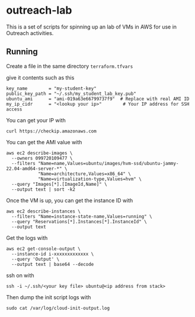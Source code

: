 # outreach-lab

This is a set of scripts for spinning up an lab of VMs in AWS for use in Outreach activities.

## Running
Create a file in the same directory `terraform.tfvars`

give it contents such as this

```
key_name        = "my-student-key"
public_key_path = "~/.ssh/my_student_lab_key.pub"
ubuntu_ami      = "ami-019a63e66799737f9"  # Replace with real AMI ID
my_ip_cidr      = "<lookup your ip>"        # Your IP address for SSH access
```

You can get your IP with
```
curl https://checkip.amazonaws.com
```

You can get the AMI value with
```
aws ec2 describe-images \
  --owners 099720109477 \
  --filters "Name=name,Values=ubuntu/images/hvm-ssd/ubuntu-jammy-22.04-amd64-server-*" \
            "Name=architecture,Values=x86_64" \
            "Name=virtualization-type,Values=hvm" \
  --query "Images[*].[ImageId,Name]" \
  --output text | sort -k2
```

Once the VM is up, you can get the instance ID with
```
aws ec2 describe-instances \
  --filters "Name=instance-state-name,Values=running" \
  --query "Reservations[*].Instances[*].InstanceId" \
  --output text
```

Get the logs with
```
aws ec2 get-console-output \
  --instance-id i-xxxxxxxxxxxxx \
  --query 'Output' \
  --output text | base64 --decode
```

ssh on with
```
ssh -i ~/.ssh/<your key file> ubuntu@<ip address from stack>
```

Then dump the init script logs with
```
sudo cat /var/log/cloud-init-output.log
```
